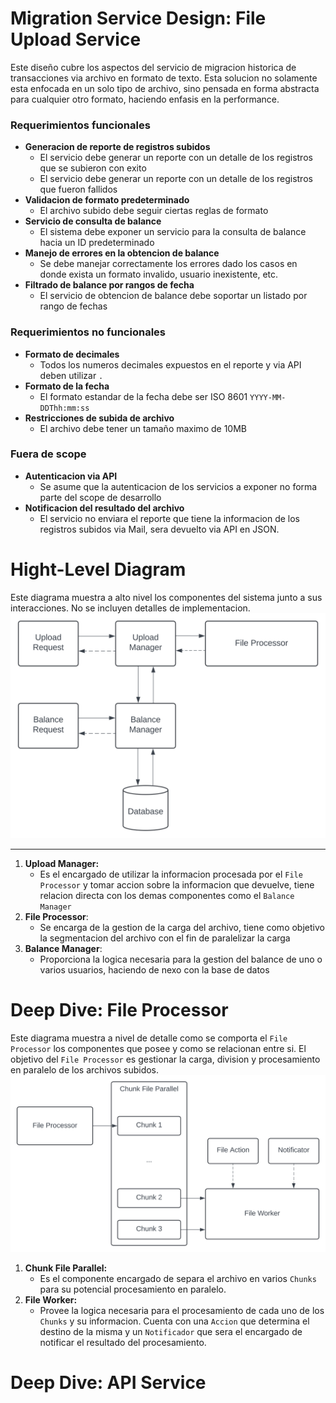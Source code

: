 # Migration Service Design: File Upload Service
Este diseño cubre los aspectos del servicio de migracion historica de transacciones via archivo en formato de texto. Esta solucion no solamente esta enfocada en un solo tipo de archivo, sino pensada en forma abstracta para cualquier otro formato, haciendo enfasis en la performance.

### Requerimientos funcionales
- **Generacion de reporte de registros subidos**
  -  El servicio debe generar un reporte con un detalle de los registros que se subieron con exito
  -  El servicio debe generar un reporte con un detalle de los registros que fueron fallidos
- **Validacion de formato predeterminado**
  -  El archivo subido debe seguir ciertas reglas de formato
- **Servicio de consulta de balance**
  - El sistema debe exponer un servicio para la consulta de balance hacia un ID predeterminado
- **Manejo de errores en la obtencion de balance**
  - Se debe manejar correctamente los errores dado los casos en donde exista un formato invalido, usuario inexistente, etc.   
- **Filtrado de balance por rangos de fecha**
  - El servicio de obtencion de balance debe soportar un listado por rango de fechas 

### Requerimientos no funcionales
- **Formato de decimales**
  - Todos los numeros decimales expuestos en el reporte y via API deben utilizar `.`
- **Formato de la fecha**
  - El formato estandar de la fecha debe ser ISO 8601 `YYYY-MM-DDThh:mm:ss`
- **Restricciones de subida de archivo**
  - El archivo debe tener un tamaño maximo de 10MB 

### Fuera de scope
- **Autenticacion via API**
  - Se asume que la autenticacion de los servicios a exponer no forma parte del scope de desarrollo 
- **Notificacion del resultado del archivo**
  - El servicio no enviara el reporte que tiene la informacion de los registros subidos via Mail, sera devuelto via API en JSON. 


# Hight-Level Diagram

Este diagrama muestra a alto nivel los componentes del sistema junto a sus interacciones. No se incluyen detalles de implementacion.
![](./Hight-Level-System-Design.svg)

---

1. **Upload Manager:**  
   - Es el encargado de utilizar la informacion procesada por el `File Processor` y tomar accion sobre la informacion que devuelve, tiene relacion directa con los demas componentes como el `Balance Manager` 
1. **File Processor**:
   - Se encarga de la gestion de la carga del archivo, tiene como objetivo la segmentacion del archivo con el fin de paralelizar la carga
3. **Balance Manager**:
   - Proporciona la logica necesaria para la gestion del balance de uno o varios usuarios, haciendo de nexo con la base de datos

# Deep Dive: File Processor
Este diagrama muestra a nivel de detalle como se comporta el `File Processor` los componentes que posee y como se relacionan entre si. El objetivo del `File Processor` es gestionar la carga, division y procesamiento en paralelo de los archivos subidos.
![](./System_Design_File_Uploader_Deep_Dive.svg)

1. **Chunk File Parallel:**
   - Es el componente encargado de separa el archivo en varios `Chunks` para su potencial procesamiento en paralelo.
2. **File Worker:**
   - Provee la logica necesaria para el procesamiento de cada uno de los `Chunks` y su informacion. Cuenta con una `Accion` que determina el destino de la misma y un `Notificador` que sera el encargado de notificar el resultado del procesamiento.
  
# Deep Dive: API Service
